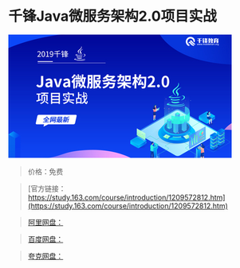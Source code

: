 # 千锋Java微服务架构2.0项目实战

![img](../../../assets/study163/free/452a94dc390c4aacb5e7e6233ffee94c.jpg)

> 价格：免费

> [官方链接：https://study.163.com/course/introduction/1209572812.htm](https://study.163.com/course/introduction/1209572812.htm)

> [阿里网盘：]()

> [百度网盘：]()

> [夸克网盘：]()

